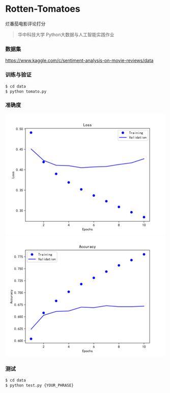 # Rotten-Tomatoes

烂番茄电影评论打分

> 华中科技大学 Python大数据与人工智能实践作业

### 数据集

https://www.kaggle.com/c/sentiment-analysis-on-movie-reviews/data

### 训练与验证

```console
$ cd data
$ python tomato.py
```

### 准确度

![Loss](image/Loss.png)
![Accuracy](image/Accuracy.png)

### 测试

```console
$ cd data
$ python test.py {YOUR_PHRASE}
```
